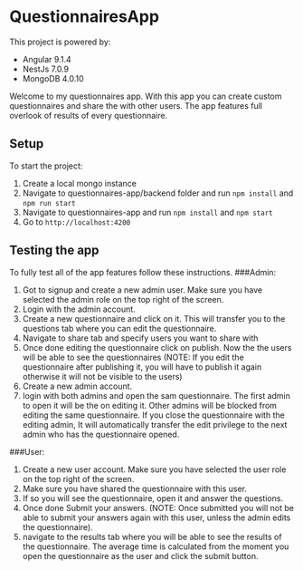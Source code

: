 # QuestionnairesApp

This project is powered by:
 - Angular 9.1.4
 - NestJs 7.0.9
 - MongoDB 4.0.10
 
 Welcome to my questionnaires app. With this app you can create custom questionnaires and share the with other users.
 The app features full overlook of results of every questionnaire.

## Setup

To start the project:
 1. Create a local mongo instance
 2. Navigate to questionnaires-app/backend folder and run `npm install` and `npm run start`
 3. Navigate to questionnaires-app and run `npm install` and `npm start`
 4. Go to `http://localhost:4200`

## Testing the app

To fully test all of the app features follow these instructions.
###Admin:
 1. Got to signup and create a new admin user. Make sure you have selected the admin role on the top right of the screen.
 2. Login with the admin account.
 3. Create a new questionnaire and click on it. This will transfer you to the questions tab where you can edit the questionnaire.
 4. Navigate to share tab and specify users you want to share with
 5. Once done editing the questionnaire click on publish. Now the the users will be able to see the questionnaires
    (NOTE: If you edit the questionnaire after publishing it, you will have to publish it again otherwise it will not be visible to the users)
 6. Create a new admin account.
 7. login with both admins and open the sam questionnaire. The first admin to open it will be the on editing it.
    Other admins will be blocked from editing the same questionnaire. If you close the questionnaire with the editing admin,
    It will automatically transfer the edit privilege to the next admin who has the questionnaire opened.
 
###User:
 1. Create a new user account. Make sure you have selected the user role on the top right of the screen.
 2. Make sure you have shared the questionnaire with this user.
 3. If so you will see the questionnaire, open it and answer the questions.
 4. Once done Submit your answers. (NOTE: Once submitted you will not be able to submit your answers again with this user, unless the admin edits the questionnaire).
 5. navigate to the results tab where you will be able to see the results of the questionnaire. 
    The average time is calculated from the moment you open the questionnaire as the user and click the submit button.
